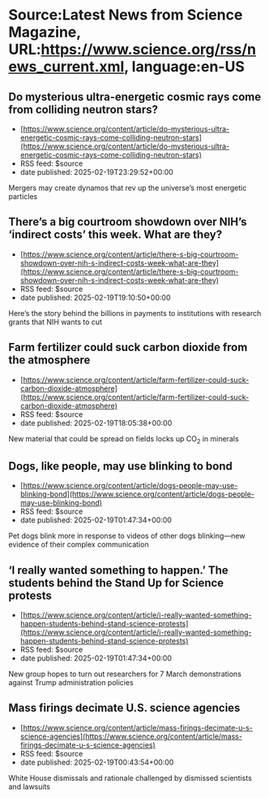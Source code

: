 # Source:Latest News from Science Magazine, URL:https://www.science.org/rss/news_current.xml, language:en-US

## Do mysterious ultra-energetic cosmic rays come from colliding neutron stars?
 - [https://www.science.org/content/article/do-mysterious-ultra-energetic-cosmic-rays-come-colliding-neutron-stars](https://www.science.org/content/article/do-mysterious-ultra-energetic-cosmic-rays-come-colliding-neutron-stars)
 - RSS feed: $source
 - date published: 2025-02-19T23:29:52+00:00

Mergers may create dynamos that rev up the universe’s most energetic particles

## There’s a big courtroom showdown over NIH’s ‘indirect costs’ this week. What are they?
 - [https://www.science.org/content/article/there-s-big-courtroom-showdown-over-nih-s-indirect-costs-week-what-are-they](https://www.science.org/content/article/there-s-big-courtroom-showdown-over-nih-s-indirect-costs-week-what-are-they)
 - RSS feed: $source
 - date published: 2025-02-19T19:10:50+00:00

Here’s the story behind the billions in payments to institutions with research grants that NIH wants to cut

## Farm fertilizer could suck carbon dioxide from the atmosphere
 - [https://www.science.org/content/article/farm-fertilizer-could-suck-carbon-dioxide-atmosphere](https://www.science.org/content/article/farm-fertilizer-could-suck-carbon-dioxide-atmosphere)
 - RSS feed: $source
 - date published: 2025-02-19T18:05:38+00:00

New material that could be spread on fields locks up CO<sub>2</sub> in minerals

## Dogs, like people, may use blinking to bond
 - [https://www.science.org/content/article/dogs-people-may-use-blinking-bond](https://www.science.org/content/article/dogs-people-may-use-blinking-bond)
 - RSS feed: $source
 - date published: 2025-02-19T01:47:34+00:00

Pet dogs blink more in response to videos of other dogs blinking—new evidence of their complex communication

## ‘I really wanted something to happen.’ The students behind the Stand Up for Science protests
 - [https://www.science.org/content/article/i-really-wanted-something-happen-students-behind-stand-science-protests](https://www.science.org/content/article/i-really-wanted-something-happen-students-behind-stand-science-protests)
 - RSS feed: $source
 - date published: 2025-02-19T01:47:34+00:00

New group hopes to turn out researchers for 7 March demonstrations against Trump administration policies

## Mass firings decimate U.S. science agencies
 - [https://www.science.org/content/article/mass-firings-decimate-u-s-science-agencies](https://www.science.org/content/article/mass-firings-decimate-u-s-science-agencies)
 - RSS feed: $source
 - date published: 2025-02-19T00:43:54+00:00

White House dismissals and rationale challenged by dismissed scientists and lawsuits

